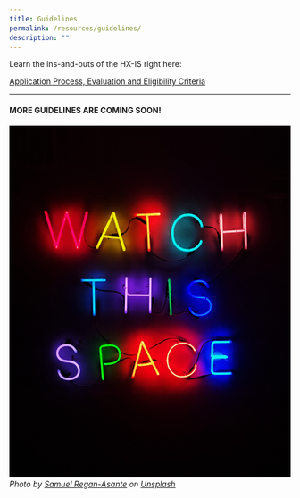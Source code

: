```yaml
---
title: Guidelines
permalink: /resources/guidelines/
description: ""
---
```

Learn the ins-and-outs of the HX-IS right here:

[Application Process, Evaluation and Eligibility Criteria](/files/hx-is_applicationprocessevaluation&eligibilitycriteria.pdf)


--- 

#### MORE GUIDELINES ARE COMING SOON!
![coming soon](/images/Test%20Images/samuel-regan-asante-rk8fhggeyr8-unsplash.jpeg)
*Photo by [Samuel Regan-Asante](https://unsplash.com/@fkaregan?utmsource=unsplash&utmmedium=referral&utmcontent=creditCopyText) on [Unsplash](https://unsplash.com/photos/Rk8fHGGeyr8?utmsource=unsplash&utmmedium=referral&utmcontent=creditCopyText)*